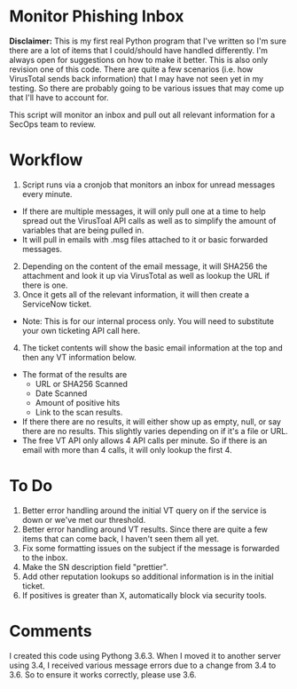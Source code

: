 # Monitor Phishing Inbox
**Disclaimer:** This is my first real Python program that I've written so I'm sure there are a lot of items that I could/should have handled differently. I'm always open for suggestions on how to make it better. This is also only revision one of this code. There are quite a few scenarios (i.e. how VirusTotal sends back information) that I may have not seen yet in my testing. So there are probably going to be various issues that may come up that I'll have to account for.

This script will monitor an inbox and pull out all relevant information for a SecOps team to review.

# Workflow
1. Script runs via a cronjob that monitors an inbox for unread messages every minute.
 - If there are multiple messages, it will only pull one at a time to help spread out the VirusToal API calls as well as to simplify the amount of variables that are being pulled in.
 - It will pull in emails with .msg files attached to it or basic forwarded messages.
2. Depending on the content of the email message, it will SHA256 the attachment and look it up via VirusTotal as well as lookup the URL if there is one.
3. Once it gets all of the relevant information, it will then create a ServiceNow ticket.
 - Note: This is for our internal process only. You will need to substitute your own ticketing API call here.
 4. The ticket contents will show the basic email information at the top and then any VT information below.
 - The format of the results are
   - URL or SHA256 Scanned
   - Date Scanned
   - Amount of positive hits
   - Link to the scan results.
 - If there there are no results, it will either show up as empty, null, or say there are no results. This slightly varies depending on if it's a file or URL.
 - The free VT API only allows 4 API calls per minute. So if there is an email with more than 4 calls, it will only lookup the first 4.

# To Do
1. Better error handling around the initial VT query on if the service is down or we've met our threshold.
2. Better error handling around VT results. Since there are quite a few items that can come back, I haven't seen them all yet.
3. Fix some formatting issues on the subject if the message is forwarded to the inbox.
4. Make the SN description field "prettier".
5. Add other reputation lookups so additional information is in the initial ticket.
6. If positives is greater than X, automatically block via security tools.

# Comments
I created this code using Pythong 3.6.3. When I moved it to another server using 3.4, I received various message errors due to a change from 3.4 to 3.6. So to ensure it works correctly, please use 3.6.
